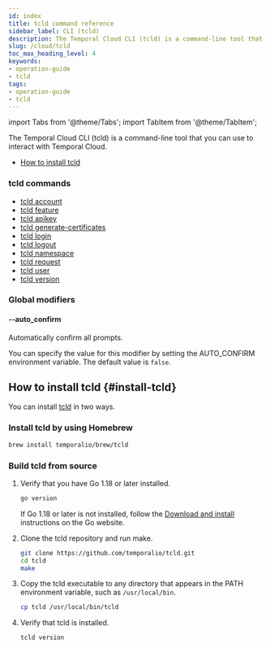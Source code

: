 ```yaml
---
id: index
title: tcld command reference
sidebar_label: CLI (tcld)
description: The Temporal Cloud CLI (tcld) is a command-line tool that you can use to interact with Temporal Cloud.
slug: /cloud/tcld
toc_max_heading_level: 4
keywords:
- operation-guide
- tcld
tags:
- operation-guide
- tcld
---
```


<!-- THIS FILE IS GENERATED. DO NOT EDIT THIS FILE DIRECTLY -->

import Tabs from '@theme/Tabs';
import TabItem from '@theme/TabItem';

The Temporal Cloud CLI (tcld) is a command-line tool that you can use to interact with Temporal Cloud.

- [How to install tcld](#install-tcld)

### tcld commands

- [tcld account](/cloud/tcld/account)
- [tcld feature](/production-deployment/cloud/tcld/feature#)
- [tcld apikey](/cloud/tcld/apikey)
- [tcld generate-certificates](/cloud/tcld/generate-certificates)
- [tcld login](/cloud/tcld/login#)
- [tcld logout](/cloud/tcld/logout/#)
- [tcld namespace](/cloud/tcld/namespace)
- [tcld request](/cloud/tcld/request)
- [tcld user](/cloud/tcld/user)
- [tcld version](/cloud/tcld/version/#)

### Global modifiers

#### --auto_confirm

Automatically confirm all prompts.

You can specify the value for this modifier by setting the AUTO_CONFIRM environment variable.
The default value is `false`.

## How to install tcld {#install-tcld}

You can install [tcld](/cloud/tcld) in two ways.

### Install tcld by using Homebrew

```bash
brew install temporalio/brew/tcld
```

### Build tcld from source

1. Verify that you have Go 1.18 or later installed.

   ```bash
   go version
   ```

   If Go 1.18 or later is not installed, follow the [Download and install](https://go.dev/doc/install) instructions on the Go website.

1. Clone the tcld repository and run make.

   ```bash
   git clone https://github.com/temporalio/tcld.git
   cd tcld
   make
   ```

1. Copy the tcld executable to any directory that appears in the PATH environment variable, such as `/usr/local/bin`.

   ```bash
   cp tcld /usr/local/bin/tcld
   ```

1. Verify that tcld is installed.

   ```bash
   tcld version
   ```

